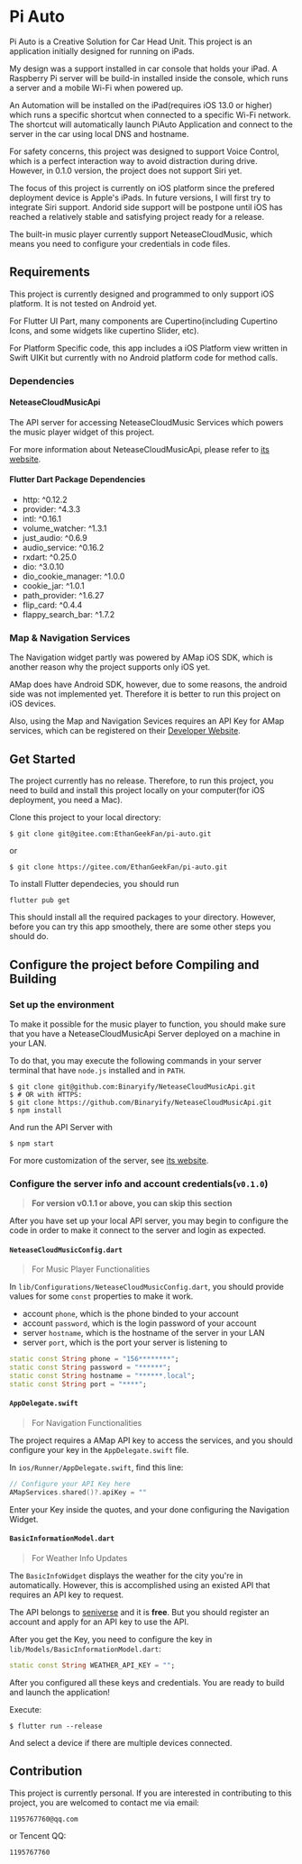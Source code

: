 # Pi Auto

Pi Auto is a Creative Solution for Car Head Unit. This project is an application initially designed for running on iPads. 

My design was a support installed in car console that holds your iPad. A Raspberry Pi server will be build-in installed inside the console, which runs a server and a mobile Wi-Fi when powered up. 

An Automation will be installed on the iPad(requires iOS 13.0 or higher) which runs a specific shortcut when connected to a specific Wi-Fi network. The shortcut will automatically launch PiAuto Application and connect to the server in the car using local DNS and hostname. 

For safety concerns, this project was designed to support Voice Control, which is a perfect interaction way to avoid distraction during drive. However, in 0.1.0 version, the project does not support Siri yet. 

The focus of this project is currently on iOS platform since the prefered deployment device is Apple's iPads. In future versions, I will first try to integrate Siri support. Andorid side support will be postpone until iOS has reached a relatively stable and satisfying project ready for a release. 

The built-in music player currently support NeteaseCloudMusic, which means you need to configure your credentials in code files. 

## Requirements

This project is currently designed and programmed to only support iOS platform. It is not tested on Android yet. 

For Flutter UI Part, many components are Cupertino(including Cupertino Icons, and some widgets like cupertino Slider, etc).

For Platform Specific code, this app includes a iOS Platform view written in Swift UIKit but currently with no Android platform code for method calls. 

### Dependencies

#### NeteaseCloudMusicApi

The API server for accessing NeteaseCloudMusic Services which powers the music player widget of this project.

For more information about NeteaseCloudMusicApi, please refer to [its website](https://binaryify.github.io/NeteaseCloudMusicApi/).


#### Flutter Dart Package Dependencies

 - http: ^0.12.2
 - provider: ^4.3.3
 - intl: ^0.16.1
 - volume_watcher: ^1.3.1
 - just_audio: ^0.6.9
 - audio_service: ^0.16.2
 - rxdart: ^0.25.0
 - dio: ^3.0.10
 - dio_cookie_manager: ^1.0.0
 - cookie_jar: ^1.0.1
 - path_provider: ^1.6.27
 - flip_card: ^0.4.4
 - flappy_search_bar: ^1.7.2

### Map & Navigation Services

The Navigation widget partly was powered by AMap iOS SDK, which is another reason why the project supports only iOS yet. 

AMap does have Android SDK, however, due to some reasons, the android side was not implemented yet. Therefore it is better to run this project on iOS devices.

Also, using the Map and Navigation Sevices requires an API Key for AMap services, which can be registered on their [Developer Website](https://developer.amap.com).


## Get Started

The project currently has no release. Therefore, to run this project, you need to build and install this project locally on your computer(for iOS deployment, you need a Mac).

Clone this project to your local directory:
```shell
$ git clone git@gitee.com:EthanGeekFan/pi-auto.git
```
or
```shell
$ git clone https://gitee.com/EthanGeekFan/pi-auto.git
```

To install Flutter dependecies, you should run
```shell
flutter pub get
```

This should install all the required packages to your directory. However, before you can try this app smoothely, there are some other steps you should do.

## Configure the project before Compiling and Building

### Set up the environment

To make it possible for the music player to function, you should make sure that you have a NeteaseCloudMusicApi Server deployed on a machine in your LAN. 

To do that, you may execute the following commands in your server terminal that have `node.js` installed and in `PATH`.

```shell
$ git clone git@github.com:Binaryify/NeteaseCloudMusicApi.git
$ # OR with HTTPS:
$ git clone https://github.com/Binaryify/NeteaseCloudMusicApi.git
$ npm install
```

And run the API Server with
```shell
$ npm start
```

For more customization of the server, see [its website](https://binaryify.github.io/NeteaseCloudMusicApi/).


### Configure the server info and account credentials(`v0.1.0`)

> **For version v0.1.1 or above, you can skip this section**

After you have set up your local API server, you may begin to configure the code in order to make it connect to the server and login as expected.

#### `NeteaseCloudMusicConfig.dart`

> For Music Player Functionalities

In `lib/Configurations/NeteaseCloudMusicConfig.dart`, you should provide values for some `const` properties to make it work.
 - account `phone`, which is the phone binded to your account
 - account `password`, which is the login password of your account
 - server `hostname`, which is the hostname of the server in your LAN
 - server `port`, which is the port your server is listening to

 ```dart
static const String phone = "156********";
static const String password = "******";
static const String hostname = "******.local";
static const String port = "****";
 ```

 #### `AppDelegate.swift`

 > For Navigation Functionalities

The project requires a AMap API key to access the services, and you should configure your key in the `AppDelegate.swift` file.

In `ios/Runner/AppDelegate.swift`, find this line:
```swift
// Configure your API Key here
AMapServices.shared()?.apiKey = ""
```
Enter your Key inside the quotes, and your done configuring the Navigation Widget.


#### `BasicInformationModel.dart`

> For Weather Info Updates

The `BasicInfoWidget` displays the weather for the city you're in automatically. However, this is accomplished using an existed API that requires an API key to request. 

The API belongs to [seniverse](https://seniverse.com/) and it is **free**. But you should register an account and apply for an API key to use the API.

After you get the Key, you need to configure the key in `lib/Models/BasicInformationModel.dart`:
```dart
static const String WEATHER_API_KEY = "";
```

After you configured all these keys and credentials. You are ready to build and launch the application!

Execute:
```shell
$ flutter run --release
```
And select a device if there are multiple devices connected.


## Contribution


This project is currently personal. If you are interested in contributing to this project, you are welcomed to contact me via email:
```
1195767760@qq.com
```
or Tencent QQ:
```
1195767760
```

